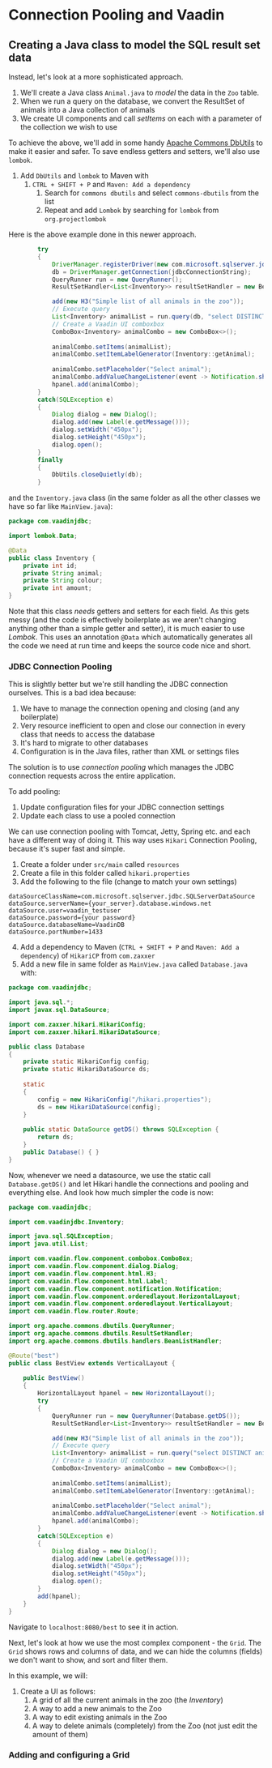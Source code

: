 # Connection Pooling and Vaadin

## Creating a Java class to model the SQL result set data
Instead, let's look at a more sophisticated approach.
1. We'll create a Java class `Animal.java` to *model* the data in the `Zoo` table.
2. When we run a query on the database, we convert the ResultSet of animals into a Java collection of animals
3. We create UI components and call *setItems* on each with a parameter of the collection we wish to use

To achieve the above, we'll add in some handy [Apache Commons DbUtils](http://commons.apache.org/proper/commons-dbutils/) to make it easier and safer.
To save endless getters and setters, we'll also use `lombok`.  

1. Add `DbUtils` and `lombok` to Maven with
   1. `CTRL + SHIFT + P` and `Maven: Add a dependency`
      1. Search for `commons dbutils` and select `commons-dbutils` from the list
      2. Repeat and add `Lombok` by searching for `lombok` from `org.projectlombok`

Here is the above example done in this newer approach.

```java
        try 
        {
            DriverManager.registerDriver(new com.microsoft.sqlserver.jdbc.SQLServerDriver());
            db = DriverManager.getConnection(jdbcConnectionString);
            QueryRunner run = new QueryRunner();
            ResultSetHandler<List<Inventory>> resultSetHandler = new BeanListHandler<Inventory>(Inventory.class);

            add(new H3("Simple list of all animals in the zoo"));
            // Execute query
            List<Inventory> animalList = run.query(db, "select DISTINCT animal, id, colour, amount from Zoo", resultSetHandler);
            // Create a Vaadin UI comboxbox
            ComboBox<Inventory> animalCombo = new ComboBox<>();
            
            animalCombo.setItems(animalList);
            animalCombo.setItemLabelGenerator(Inventory::getAnimal);
            
            animalCombo.setPlaceholder("Select animal");
            animalCombo.addValueChangeListener(event -> Notification.show("Selected: " + event.getValue()));
            hpanel.add(animalCombo);
        }
        catch(SQLException e)
        {
            Dialog dialog = new Dialog();
            dialog.add(new Label(e.getMessage()));
            dialog.setWidth("450px");
            dialog.setHeight("450px");
            dialog.open();
        }
        finally
        {
            DbUtils.closeQuietly(db);
        }
```
and the `Inventory.java` class (in the same folder as all the other classes we have so far like `MainView.java`):
```java
package com.vaadinjdbc;

import lombok.Data;

@Data
public class Inventory {
    private int id;
    private String animal;
    private String colour;
    private int amount;
}
```
Note that this class *needs* getters and setters for each field. As this gets messy (and the code is effectively boilerplate as we aren't changing anything other than a simple getter and setter), it is much easier to use *Lombok*. This uses an annotation `@Data` which automatically generates all the code we need at run time and keeps the source code nice and short.

### JDBC Connection Pooling
This is slightly better but we're still handling the JDBC connection ourselves. This is a bad idea because:
1. We have to manage the connection opening and closing (and any boilerplate)
2. Very resource inefficient to open and close our connection in every class that needs to access the database
3. It's hard to migrate to other databases
4. Configuration is in the Java files, rather than XML or settings files

The solution is to use *connection pooling* which manages the JDBC connection requests across the entire application. 

To add pooling:
1. Update configuration files for your JDBC connection settings
2. Update each class to use a pooled connection

We can use connection pooling with Tomcat, Jetty, Spring etc. and each have a different way of doing it. This way uses `Hikari` Connection Pooling, because it's super fast and simple.
1.  Create a folder under `src/main` called `resources`
2.  Create a file in this folder called `hikari.properties`
3.  Add the following to the file (change to match your own settings)
```
dataSourceClassName=com.microsoft.sqlserver.jdbc.SQLServerDataSource
dataSource.serverName={your_server}.database.windows.net
dataSource.user=vaadin_testuser
dataSource.password={your password}
dataSource.databaseName=VaadinDB
dataSource.portNumber=1433
```
4. Add a dependency to Maven (`CTRL + SHIFT + P` and `Maven: Add a dependency`) of `HikariCP` from `com.zaxxer`
5.  Add a new file in same folder as `MainView.java` called `Database.java` with:
```java
package com.vaadinjdbc;

import java.sql.*;
import javax.sql.DataSource;

import com.zaxxer.hikari.HikariConfig;
import com.zaxxer.hikari.HikariDataSource;

public class Database 
{     
    private static HikariConfig config;
    private static HikariDataSource ds;
     
    static 
    {
        config = new HikariConfig("/hikari.properties");
        ds = new HikariDataSource(config);
    }
     
    public static DataSource getDS() throws SQLException {
        return ds;
    }
    public Database() { }
}
```
Now, whenever we need a datasource, we use the static call `Database.getDS()` and let Hikari handle the connections and pooling and everything else. And look how much simpler the code is now:
```java
package com.vaadinjdbc;

import com.vaadinjdbc.Inventory;

import java.sql.SQLException;
import java.util.List;

import com.vaadin.flow.component.combobox.ComboBox;
import com.vaadin.flow.component.dialog.Dialog;
import com.vaadin.flow.component.html.H3;
import com.vaadin.flow.component.html.Label;
import com.vaadin.flow.component.notification.Notification;
import com.vaadin.flow.component.orderedlayout.HorizontalLayout;
import com.vaadin.flow.component.orderedlayout.VerticalLayout;
import com.vaadin.flow.router.Route;

import org.apache.commons.dbutils.QueryRunner;
import org.apache.commons.dbutils.ResultSetHandler;
import org.apache.commons.dbutils.handlers.BeanListHandler;

@Route("best")
public class BestView extends VerticalLayout {
    
    public BestView() 
    {    
        HorizontalLayout hpanel = new HorizontalLayout();
        try 
        {
            QueryRunner run = new QueryRunner(Database.getDS());
            ResultSetHandler<List<Inventory>> resultSetHandler = new BeanListHandler<Inventory>(Inventory.class);

            add(new H3("Simple list of all animals in the zoo"));
            // Execute query
            List<Inventory> animalList = run.query("select DISTINCT animal, id, colour, amount from Zoo", resultSetHandler);
            // Create a Vaadin UI comboxbox
            ComboBox<Inventory> animalCombo = new ComboBox<>();
            
            animalCombo.setItems(animalList);
            animalCombo.setItemLabelGenerator(Inventory::getAnimal);
            
            animalCombo.setPlaceholder("Select animal");
            animalCombo.addValueChangeListener(event -> Notification.show("Selected: " + event.getValue()));
            hpanel.add(animalCombo);
        }
        catch(SQLException e)
        {
            Dialog dialog = new Dialog();
            dialog.add(new Label(e.getMessage()));
            dialog.setWidth("450px");
            dialog.setHeight("450px");
            dialog.open();
        }
        add(hpanel); 
    }
}
```
Navigate to `localhost:8080/best` to see it in action.

Next, let's look at how we use the most complex component - the `Grid`.
The `Grid` shows rows and columns of data, and we can hide the columns (fields) we don't want to show, and sort and filter them.

In this example, we will: 
1. Create a UI as follows:
   1. A grid of all the current animals in the zoo (the *Inventory*) 
   2. A way to add a new animals to the Zoo
   3. A way to edit existing animals in the Zoo
   4. A way to delete animals (completely) from the Zoo (not just edit the amount of them)

### Adding and configuring a Grid
